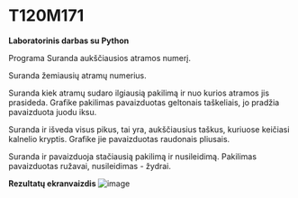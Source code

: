 # T120M171
**Laboratorinis darbas su Python**

Programa Suranda aukščiausios atramos numerį. 

Suranda žemiausių atramų numerius.

Suranda kiek atramų sudaro ilgiausią pakilimą ir nuo kurios atramos jis prasideda. Grafike pakilimas pavaizduotas geltonais taškeliais, jo pradžia pavaizduota juodu iksu.

Suranda ir išveda visus pikus, tai yra, aukščiausius taškus, kuriuose keičiasi kalnelio kryptis. Grafike jie pavaizduotas raudonais pliusais.

Suranda ir pavaizduoja stačiausią pakilimą ir nusileidimą. Pakilimas pavaizduotas ružavai, nusileidimas - žydrai.

**Rezultatų ekranvaizdis**
![image](https://github.com/mariusmeik/T120M171/assets/61392793/67e692e3-bf5c-4910-9410-ab4b7b725c7f)
